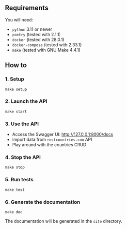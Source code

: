 ## Requirements

You will need:

- `python` 3.11 or newer
- `poetry` (tested with 2.1.1)
- `docker` (tested with 28.0.1)
- `docker-compose` (tested with 2.33.1)
- `make` (tested with GNU Make 4.4.1)

## How to

### 1. Setup

```
make setup
```

### 2. Launch the API

```
make start
```

### 3. Use the API

- Access the Swagger UI: http://127.0.0.1:8000/docs
- Import data from `restcountries.com` API
- Play around with the countries CRUD


### 4. Stop the API

```
make stop
```

### 5. Run tests

```
make test
```

### 6. Generate the documentation

```
make doc
```
The documentation will be generated in the `site` directory.
